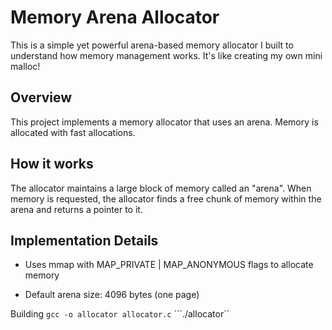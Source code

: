 # Memory Arena Allocator
This is a simple yet powerful arena-based memory allocator I built to understand how memory management works. It's like creating my own mini malloc!

## Overview
This project implements a memory allocator that uses an arena. Memory is allocated with fast allocations.

## How it works
The allocator maintains a large block of memory called an "arena". When memory is requested, the allocator finds a free chunk of memory within the arena and returns a pointer to it.

## Implementation Details
- Uses mmap with MAP_PRIVATE | MAP_ANONYMOUS flags to allocate memory

- Default arena size: 4096 bytes (one page)

Building
```gcc -o allocator allocator.c```
```./allocator``
